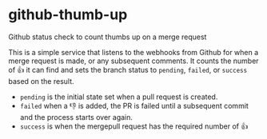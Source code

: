 # github-thumb-up
Github status check to count thumbs up on a merge request

This is a simple service that listens to the webhooks from Github for when a merge request is 
made, or any subsequent comments. It counts the number of :+1: it can find and sets the branch
status to `pending`, `failed`, or `success` based on the result.

* `pending` is the initial state set when a pull request is created.
* `failed` when a :-1: is added, the PR is failed until a subsequent commit and the process starts over again.
* `success` is when the mergepull request has the required number of :+1:
